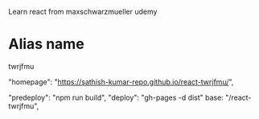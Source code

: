 Learn react from maxschwarzmueller udemy

# Alias name

twrjfmu

"homepage": "https://sathish-kumar-repo.github.io/react-twrjfmu/",

"predeploy": "npm run build",
"deploy": "gh-pages -d dist"
base: "/react-twrjfmu",
